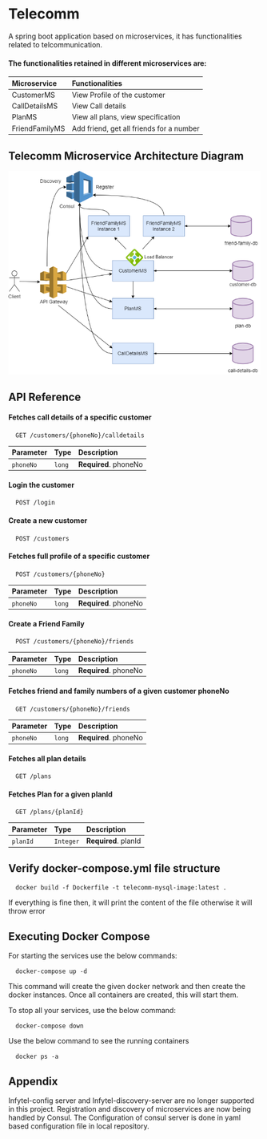 # Telecomm

A spring boot application based on microservices, it has functionalities related to telcommunication.

#### The functionalities retained in different microservices are:


| Microservice | Functionalities             |
| :----------- | :-------------------------- |
| CustomerMS | View Profile of the customer |
| CallDetailsMS | View Call details |
| PlanMS | View all plans, view specification |
| FriendFamilyMS | Add friend, get all friends for a number |

## Telecomm Microservice Architecture Diagram

![App Screenshot](https://github.com/MirAbbasAli/Telecomm/blob/master/telecomm-design-lb.png)

## API Reference

#### Fetches call details of a specific customer

```
  GET /customers/{phoneNo}/calldetails
```

| Parameter | Type     | Description                |
| :-------- | :------- | :------------------------- |
| `phoneNo` | `long` | **Required**. phoneNo |

#### Login the customer

```
  POST /login
```


#### Create a new customer

```
  POST /customers
```

#### Fetches full profile of a specific customer

```
  POST /customers/{phoneNo}
```

| Parameter | Type     | Description                |
| :-------- | :------- | :------------------------- |
| `phoneNo` | `long` | **Required**. phoneNo |

#### Create a Friend Family

```
  POST /customers/{phoneNo}/friends
```

| Parameter | Type     | Description                |
| :-------- | :------- | :------------------------- |
| `phoneNo` | `long` | **Required**. phoneNo |

#### Fetches friend and family numbers of a given customer phoneNo

```
  GET /customers/{phoneNo}/friends
```

| Parameter | Type     | Description                |
| :-------- | :------- | :------------------------- |
| `phoneNo` | `long` | **Required**. phoneNo |

#### Fetches all plan details

```
  GET /plans
```
#### Fetches Plan for a given planId

```
  GET /plans/{planId}
```

| Parameter | Type     | Description                |
| :-------- | :------- | :------------------------- |
| `planId` | `Integer` | **Required**. planId |


## Verify docker-compose.yml file structure

```
  docker build -f Dockerfile -t telecomm-mysql-image:latest .
```
If everything is fine then, it will print the content of the file otherwise it will throw error

## Executing Docker Compose
For starting the services use the below commands:

```
  docker-compose up -d
```
This command will create the given docker network and then create the docker instances. Once all containers are created, this will start them.

To stop all your services, use the below command:

```
  docker-compose down
```
Use the below command to see the running containers

```
  docker ps -a
```

## Appendix
Infytel-config server and Infytel-discovery-server are no longer supported in this project. Registration and discovery of microservices are now being handled by Consul. The Configuration of consul server is done in yaml based configuration file in local repository.
